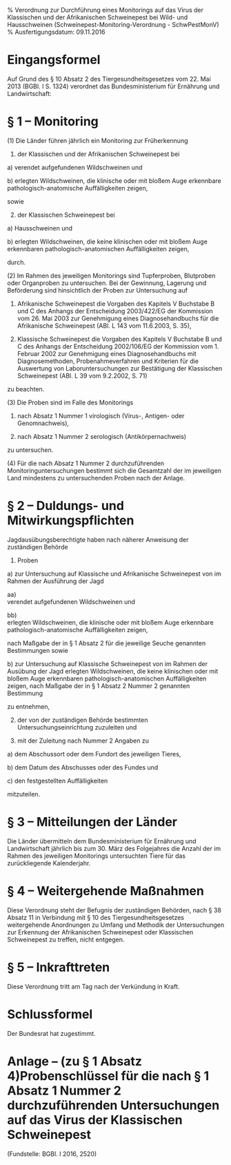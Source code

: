 % Verordnung zur Durchführung eines Monitorings auf das Virus der Klassischen und der Afrikanischen Schweinepest bei Wild- und Hausschweinen  (Schweinepest-Monitoring-Verordnung - SchwPestMonV)
% Ausfertigungsdatum: 09.11.2016
 
# Eingangsformel

Auf Grund des § 10 Absatz 2 des Tiergesundheitsgesetzes vom 22. Mai 2013 (BGBl. I S. 1324) verordnet das Bundesministerium für Ernährung und Landwirtschaft:

# § 1 – Monitoring

(1) Die Länder führen jährlich ein Monitoring zur Früherkennung

1. der Klassischen und der Afrikanischen Schweinepest bei

a) verendet aufgefundenen Wildschweinen und

b) erlegten Wildschweinen, die klinische oder mit bloßem Auge erkennbare pathologisch-anatomische Auffälligkeiten zeigen,

sowie

2. der Klassischen Schweinepest bei

a) Hausschweinen und

b) erlegten Wildschweinen, die keine klinischen oder mit bloßem Auge erkennbaren pathologisch-anatomischen Auffälligkeiten zeigen,

durch.

(2) Im Rahmen des jeweiligen Monitorings sind Tupferproben, Blutproben oder Organproben zu untersuchen. Bei der Gewinnung, Lagerung und Beförderung sind hinsichtlich der Proben zur Untersuchung auf

1. Afrikanische Schweinepest die Vorgaben des Kapitels V Buchstabe B und C des Anhangs der Entscheidung 2003/422/EG der Kommission vom 26. Mai 2003 zur Genehmigung eines Diagnosehandbuchs für die Afrikanische Schweinepest (ABl. L 143 vom 11.6.2003, S. 35),

2. Klassische Schweinepest die Vorgaben des Kapitels V Buchstabe B und C des Anhangs der Entscheidung 2002/106/EG der Kommission vom 1. Februar 2002 zur Genehmigung eines Diagnosehandbuchs mit Diagnosemethoden, Probenahmeverfahren und Kriterien für die Auswertung von Laboruntersuchungen zur Bestätigung der Klassischen Schweinepest (ABl. L 39 vom 9.2.2002, S. 71)

zu beachten.

(3) Die Proben sind im Falle des Monitorings

1. nach Absatz 1 Nummer 1 virologisch (Virus-, Antigen- oder Genomnachweis),

2. nach Absatz 1 Nummer 2 serologisch (Antikörpernachweis)

zu untersuchen.

(4) Für die nach Absatz 1 Nummer 2 durchzuführenden Monitoringuntersuchungen bestimmt sich die Gesamtzahl der im jeweiligen Land mindestens zu untersuchenden Proben nach der Anlage.

# § 2 – Duldungs- und Mitwirkungspflichten

Jagdausübungsberechtigte haben nach näherer Anweisung der zuständigen Behörde

1. Proben

a) zur Untersuchung auf Klassische und Afrikanische Schweinepest von im Rahmen der Ausführung der Jagd

aa)  
verendet aufgefundenen Wildschweinen und

bb)  
erlegten Wildschweinen, die klinische oder mit bloßem Auge erkennbare pathologisch-anatomische Auffälligkeiten zeigen,

nach Maßgabe der in § 1 Absatz 2 für die jeweilige Seuche genannten Bestimmungen sowie

b) zur Untersuchung auf Klassische Schweinepest von im Rahmen der Ausübung der Jagd erlegten Wildschweinen, die keine klinischen oder mit bloßem Auge erkennbaren pathologisch-anatomischen Auffälligkeiten zeigen, nach Maßgabe der in § 1 Absatz 2 Nummer 2 genannten Bestimmung

zu entnehmen,

2. der von der zuständigen Behörde bestimmten Untersuchungseinrichtung zuzuleiten und

3. mit der Zuleitung nach Nummer 2 Angaben zu

a) dem Abschussort oder dem Fundort des jeweiligen Tieres,

b) dem Datum des Abschusses oder des Fundes und

c) den festgestellten Auffälligkeiten

mitzuteilen.

# § 3 – Mitteilungen der Länder

Die Länder übermitteln dem Bundesministerium für Ernährung und Landwirtschaft jährlich bis zum 30. März des Folgejahres die Anzahl der im Rahmen des jeweiligen Monitorings untersuchten Tiere für das zurückliegende Kalenderjahr.

# § 4 – Weitergehende Maßnahmen

Diese Verordnung steht der Befugnis der zuständigen Behörden, nach § 38 Absatz 11 in Verbindung mit § 10 des Tiergesundheitsgesetzes weitergehende Anordnungen zu Umfang und Methodik der Untersuchungen zur Erkennung der Afrikanischen Schweinepest oder Klassischen Schweinepest zu treffen, nicht entgegen.

# § 5 – Inkrafttreten

Diese Verordnung tritt am Tag nach der Verkündung in Kraft.

# Schlussformel

Der Bundesrat hat zugestimmt.

# Anlage – (zu § 1 Absatz 4)Probenschlüssel für die nach § 1 Absatz 1 Nummer 2 durchzuführenden Untersuchungen auf das Virus der Klassischen Schweinepest

(Fundstelle: BGBl. I 2016, 2520)
